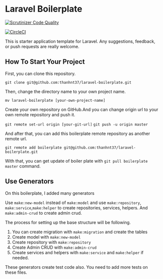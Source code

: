 # Laravel Boilerplate

[![Scrutinizer Code Quality](https://scrutinizer-ci.com/g/takaaki-mizuno/laravel-boilerplate/badges/quality-score.png?b=master)](https://scrutinizer-ci.com/g/takaaki-mizuno/laravel-boilerplate/?branch=master)

[![CircleCI](https://circleci.com/gh/takaaki-mizuno/laravel-boilerplate.svg?style=svg)](https://circleci.com/gh/takaaki-mizuno/laravel-boilerplate)

This is starter application template for Laravel.
Any suggestions, feedback, or push requests are really welcome.

## How To Start Your Project

First, you can clone this repository.

`git clone git@github.com:thanhnt37/laravel-boilerplate.git`

Then, change the directory name to your own project name.

`mv laravel-boilerplate [your-own-project-name]`

Create your own repository on GitHub.And you can change origin url to your own remote repository and push it.

`git remote set-url origin [your-git-url]`
`git push -u origin master`

And after that, you can add this boilerplate remote repository as another remote url.

`git remote add boilerplate git@github.com:thanhnt37/laravel-boilerplate.git`

With that, you can get update of boiler plate with `git pull boilerplate master` command.

## Use Generators

On this boilerplate, I added many generators

Use `make:new-model` instead of `make:model` and use `make:repository`, `make:service`,`make:helper` to create repositories, services, helpers.
And `make:admin-crud` to create admin crud.

The process for setting up the base structure will be following.

1. You can create migration with `make:migration` and create the tables
2. Create model with `make:new-model`
3. Create repository with `make:repository`
4. Create Admin CRUD with `make:admin-crud`
5. Create services and helpers with `make:service` and `make:helper` if needed.

These generators create test code also. You need to add more tests on these files.
